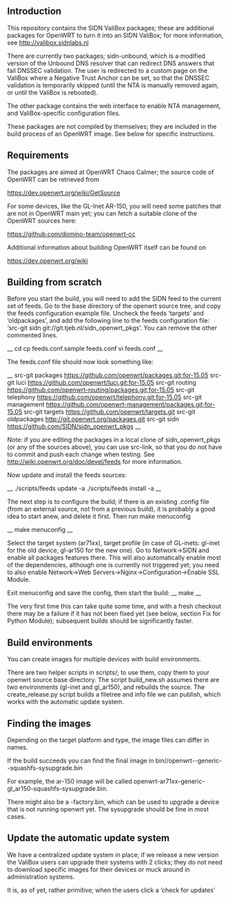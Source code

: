 Introduction
------------

This repository contains the SIDN ValiBox packages; these are 
additional packages for OpenWRT to turn it into an SIDN ValiBox; for 
more information, see http://valibox.sidnlabs.nl

There are currently two packages; sidn-unbound, which is a modified 
version of the Unbound DNS resolver that can redirect DNS answers that 
fail DNSSEC validation. The user is redirected to a custom page on the 
ValiBox where a Negative Trust Anchor can be set, so that the DNSSEC 
validation is temporarily skipped (until the NTA is manually removed 
again, or until the ValiBox is rebooted).

The other package contains the web interface to enable NTA management, 
and ValiBox-specific configuration files.

These packages are not compiled by themselves; they are included in the 
build process of an OpenWRT image. See below for specific instructions.


Requirements
------------

The packages are aimed at OpenWRT Chaos Calmer; the source code of
OpenWRT can be retrieved from

https://dev.openwrt.org/wiki/GetSource

For some devices, like the GL-Inet AR-150, you will need some patches that are not in OpenWRT main yet; you can fetch a suitable clone of the OpenWRT sources here:

https://github.com/domino-team/openwrt-cc

Additional information about building OpenWRT itself can be found on

https://dev.openwrt.org/wiki




Building from scratch
---------------------

Before you start the build, you will need to add the SIDN feed to the current set of feeds. Go to the base directory of the openwrt source tree, and copy the feeds configuration example file. Uncheck the feeds ‘targets’ and ‘oldpackages’, and add the following line to the feeds configuration file: ‘src-git sidn git://git.tjeb.nl/sidn_openwrt_pkgs’. You can remove the other commented lines.

__
cd <openwrt-sources>
cp feeds.conf.sample feeds.conf
vi feeds.conf
__

The feeds.conf file should now look something like:

__
src-git packages https://github.com/openwrt/packages.git;for-15.05
src-git luci https://github.com/openwrt/luci.git;for-15.05
src-git routing https://github.com/openwrt-routing/packages.git;for-15.05
src-git telephony https://github.com/openwrt/telephony.git;for-15.05
src-git management https://github.com/openwrt-management/packages.git;for-15.05
src-git targets https://github.com/openwrt/targets.git
src-git oldpackages http://git.openwrt.org/packages.git
src-git sidn https://github.com/SIDN/sidn_openwrt_pkgs
__

Note: if you are editing the packages in a local clone of 
sidn_openwrt_pkgs (or any of the sources above), you can use src-link, 
so that you do not have to commit and push each change when testing. 
See http://wiki.openwrt.org/doc/devel/feeds for more information.

Now update and install the feeds sources:

__
./scripts/feeds update -a
./scripts/feeds install -a
__


The next step is to configure the build; if there is an existing .config file (from an external source, not from a previous build), it is probably a good idea to start anew, and delete it first. Then run make menuconfig

__
make menuconfig
__

Select the target system (ar71xx), target profile (in case of GL-inets: gl-inet for the old device, gl-ar150 for the new one).
Go to Network->SIDN and enable all packages features there. This will also automatically enable most of the dependencies, although one is currently not triggered yet; you need to also enable Network->Web Servers->Nginx->Configuration->Enable SSL Module.

Exit menuconfig and save the config, then start the build:
__
make
__

The very first time this can take quite some time, and with a fresh checkout there may be a failure if it has not been fixed yet (see below, section Fix for Python Module); subsequent builds should be significantly faster.


Build environments
------------------

You can create images for multiple devices with build environments.

There are two helper scripts in scripts/; to use them, copy them to 
your openwrt source base directory. The script build_new.sh assumes 
there are two environments (gl-inet and gl_ar150), and rebuilds the 
source. The create_release.py script builds a filetree and info file
we can publish, which works with the automatic update system.


Finding the images
------------------

Depending on the target platform and type, the image files can differ in names.

If the build succeeds you can find the final image in bin/<target system>/openwrt-<system>-generic-<profile>-squashfs-sysupgrade.bin

For example, the ar-150 image will be called openwrt-ar71xx-generic-gl_ar150-squashfs-sysupgrade.bin.

There might also be a -factory.bin, which can be used to upgrade a device that is not running openwrt yet. The sysupgrade should be fine in most cases.



Update the automatic update system
----------------------------------

We have a centralized update system in place; if we release a new version the ValiBox users can upgrade their systems with 2 clicks; they do not need to download specific images for their devices or muck around in administration systems.

It is, as of yet, rather primitive; when the users click a ‘check for updates’ 
